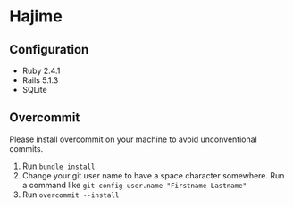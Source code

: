 # Hajime

## Configuration
- Ruby 2.4.1
- Rails 5.1.3
- SQLite

## Overcommit
Please install overcommit on your machine to avoid unconventional commits.
1. Run `bundle install`
2. Change your git user name to have a space character somewhere. Run a command like `git config user.name "Firstname Lastname"`
3. Run `overcommit --install`

